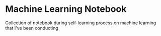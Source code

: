 # Machine Learning Notebook

Collection of notebook during self-learning process on machine learning that I've been conducting